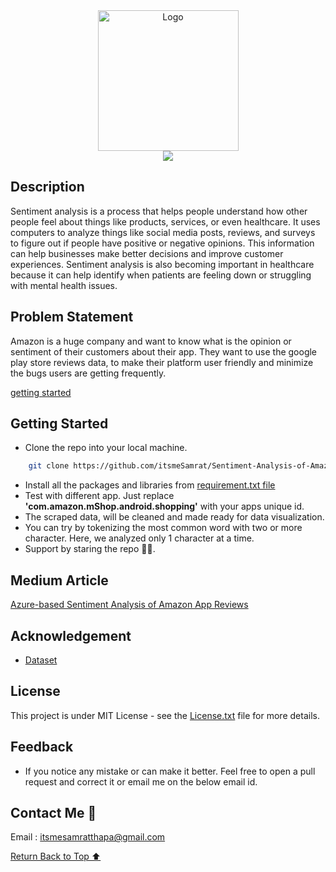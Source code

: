 <div align="center">
    <a href="https://github.com/itsmeSamrat" target="_blank">
        <img src="https://github.com/itsmeSamrat/Sentiment-Analysis-of-Amazon-App-Reviews-using-Azure-Services/blob/main/amazon-logo-transparent.png?raw=true" 
        alt="Logo" width="225" height="225">
    </a>
</div>

<div align="center">
<img src="https://readme-typing-svg.demolab.com?font=Fira+Code&duration=3000&pause=80&center=true&vCenter=true&multiline=true&width=600&height=100&lines=Sentiment+Analysis+of+Amazon+App+Reviews+;using+Azure+Services">
</div>

## Description

Sentiment analysis is a process that helps people understand how other people feel about things like products, services, or even healthcare. It uses computers to analyze things like social media posts, reviews, and surveys to figure out if people have positive or negative opinions. This information can help businesses make better decisions and improve customer experiences. Sentiment analysis is also becoming important in healthcare because it can help identify when patients are feeling down or struggling with mental health issues.

## Problem Statement

Amazon is a huge company and want to know what is the opinion or sentiment of their customers about their app. They want to use the google play store reviews data, to make their platform user friendly and minimize the bugs users are getting frequently.

[getting started](#getting-started)

## Getting Started

- Clone the repo into your local machine.

```bash
    git clone https://github.com/itsmeSamrat/Sentiment-Analysis-of-Amazon-App-Reviews-using-Azure-Services.git
```

- Install all the packages and libraries from [requirement.txt file](https://github.com/itsmeSamrat/Sentiment-Analysis-of-Amazon-App-Reviews-using-Azure-Services/blob/main/code/requirements.txt)
- Test with different app. Just replace **'com.amazon.mShop.android.shopping'** with your apps unique id.
- The scraped data, will be cleaned and made ready for data visualization.
- You can try by tokenizing the most common word with two or more character. Here, we analyzed only 1 character at a time.
- Support by staring the repo 🙂😁.

## Medium Article

[Azure-based Sentiment Analysis of Amazon App Reviews](https://medium.com/@itsmeSamrat/azure-based-sentiment-analysis-of-amazon-app-reviews-3ebc46f9e938)

## Acknowledgement

- [Dataset](https://github.com/itsmeSamrat/Sentiment-Analysis-of-Amazon-App-Reviews-using-Azure-Services/tree/main/data)

## License

This project is under MIT License - see the [License.txt](https://github.com/itsmeSamrat/Sentiment-Analysis-of-Amazon-App-Reviews-using-Azure-Services/blob/main/license.txt) file for more details.

## Feedback

- If you notice any mistake or can make it better. Feel free to open a pull request and correct it or email me on the below email id.

## Contact Me 📨

Email : [itsmesamratthapa@gmail.com](mailto:itsmesamratthapa@gmail.com)

<!-- Back to the top -->

[Return Back to Top ⬆️](#getting-started)
